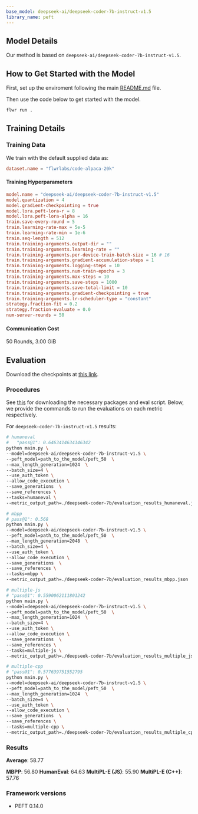 ```yaml
---
base_model: deepseek-ai/deepseek-coder-7b-instruct-v1.5
library_name: peft
---
```


## Model Details

Our method is based on `deepseek-ai/deepseek-coder-7b-instruct-v1.5`.

## How to Get Started with the Model

First, set up the enviroment following the main [README.md](../README.md) file.

Then use the code below to get started with the model.

`flwr run .`

## Training Details

### Training Data

We train with the default supplied data as:

```toml
dataset.name = "flwrlabs/code-alpaca-20k"
```

#### Training Hyperparameters

```toml
model.name = "deepseek-ai/deepseek-coder-7b-instruct-v1.5"
model.quantization = 4
model.gradient-checkpointing = true
model.lora.peft-lora-r = 8 
model.lora.peft-lora-alpha = 16 
train.save-every-round = 5
train.learning-rate-max = 5e-5
train.learning-rate-min = 1e-6
train.seq-length = 512
train.training-arguments.output-dir = ""
train.training-arguments.learning-rate = ""
train.training-arguments.per-device-train-batch-size = 16 # 16
train.training-arguments.gradient-accumulation-steps = 1
train.training-arguments.logging-steps = 10
train.training-arguments.num-train-epochs = 3
train.training-arguments.max-steps = 10
train.training-arguments.save-steps = 1000
train.training-arguments.save-total-limit = 10
train.training-arguments.gradient-checkpointing = true
train.training-arguments.lr-scheduler-type = "constant"
strategy.fraction-fit = 0.2
strategy.fraction-evaluate = 0.0
num-server-rounds = 50 
```

#### Communication Cost

50 Rounds, 3.00 GiB

## Evaluation

<!-- This section describes the evaluation protocols and provides the results. -->
Download the checkpoints at [this link](https://drive.google.com/drive/folders/1EYTVdWQB-QMNeACqwk8Dlna8KuHUKi2J?usp=sharing).

### Procedures

See [this](https://github.com/adap/flower/tree/main/benchmarks/flowertune-llm/evaluation/code) for downloading the necessary packages and eval script. Below, we provide the commands to run the evaluations on each metric respectively.

For `deepseek-coder-7b-instruct-v1.5` results:

```bash
# humaneval
#   "pass@1": 0.6463414634146342
python main.py \
--model=deepseek-ai/deepseek-coder-7b-instruct-v1.5 \
--peft_model=path_to_the_model/peft_50  \
--max_length_generation=1024  \
--batch_size=4 \
--use_auth_token \
--allow_code_execution \
--save_generations  \
--save_references \
--tasks=humaneval \
--metric_output_path=./deepseek-coder-7b/evaluation_results_humaneval.json

# mbpp
# pass@1": 0.568
python main.py \
--model=deepseek-ai/deepseek-coder-7b-instruct-v1.5 \
--peft_model=path_to_the_model/peft_50  \
--max_length_generation=2048  \
--batch_size=4 \
--use_auth_token \
--allow_code_execution \
--save_generations  \
--save_references \
--tasks=mbpp \
--metric_output_path=./deepseek-coder-7b/evaluation_results_mbpp.json

# multiple-js
# "pass@1": 0.5590062111801242 
python main.py \
--model=deepseek-ai/deepseek-coder-7b-instruct-v1.5 \
--peft_model=path_to_the_model/peft_50  \
--max_length_generation=1024  \
--batch_size=4 \
--use_auth_token \
--allow_code_execution \
--save_generations  \
--save_references \
--tasks=multiple-js \
--metric_output_path=./deepseek-coder-7b/evaluation_results_multiple_js.json

# multiple-cpp
# "pass@1": 0.577639751552795
python main.py \
--model=deepseek-ai/deepseek-coder-7b-instruct-v1.5 \
--peft_model=path_to_the_model/peft_50  \
--max_length_generation=1024  \
--batch_size=4 \
--use_auth_token \
--allow_code_execution \
--save_generations  \
--save_references \
--tasks=multiple-cpp \
--metric_output_path=./deepseek-coder-7b/evaluation_results_multiple_cpp.json
```

### Results

__Average__: 58.77

__MBPP__: 56.80
__HumanEval__: 64.63
__MultiPL-E (JS)__: 55.90
__MultiPL-E (C++)__: 57.76


### Framework versions

- PEFT 0.14.0